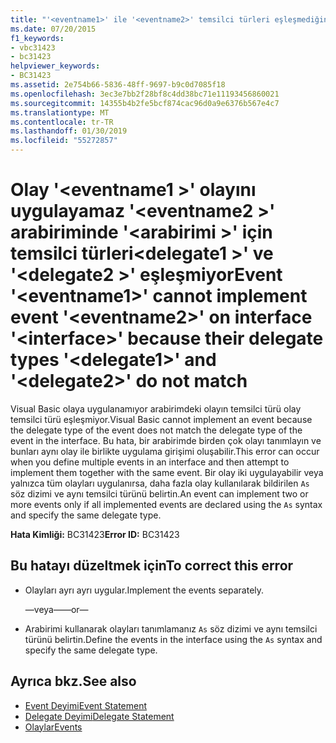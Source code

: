 ```yaml
---
title: "'<eventname1>' ile '<eventname2>' temsilci türleri eşleşmediğinden '<interface>' olayı '<delegate1>' arabiriminde '<delegate2>' olayını uygulayamaz."
ms.date: 07/20/2015
f1_keywords:
- vbc31423
- bc31423
helpviewer_keywords:
- BC31423
ms.assetid: 2e754b66-5836-48ff-9697-b9c0d7085f18
ms.openlocfilehash: 3ec3e7bb2f28bf8c4dd38bc71e11193456860021
ms.sourcegitcommit: 14355b4b2fe5bcf874cac96d0a9e6376b567e4c7
ms.translationtype: MT
ms.contentlocale: tr-TR
ms.lasthandoff: 01/30/2019
ms.locfileid: "55272857"
---
```

# <a name="event-eventname1-cannot-implement-event-eventname2-on-interface-interface-because-their-delegate-types-delegate1-and-delegate2-do-not-match"></a><span data-ttu-id="0cbe3-102">Olay '\<eventname1 >' olayını uygulayamaz '\<eventname2 >' arabiriminde '\<arabirimi >' için temsilci türleri\<delegate1 >' ve '\<delegate2 >' eşleşmiyor</span><span class="sxs-lookup"><span data-stu-id="0cbe3-102">Event '\<eventname1>' cannot implement event '\<eventname2>' on interface '\<interface>' because their delegate types '\<delegate1>' and '\<delegate2>' do not match</span></span>
<span data-ttu-id="0cbe3-103">Visual Basic olaya uygulanamıyor arabirimdeki olayın temsilci türü olay temsilci türü eşleşmiyor.</span><span class="sxs-lookup"><span data-stu-id="0cbe3-103">Visual Basic cannot implement an event because the delegate type of the event does not match the delegate type of the event in the interface.</span></span> <span data-ttu-id="0cbe3-104">Bu hata, bir arabirimde birden çok olayı tanımlayın ve bunları aynı olay ile birlikte uygulama girişimi oluşabilir.</span><span class="sxs-lookup"><span data-stu-id="0cbe3-104">This error can occur when you define multiple events in an interface and then attempt to implement them together with the same event.</span></span> <span data-ttu-id="0cbe3-105">Bir olay iki uygulayabilir veya yalnızca tüm olayları uygulanırsa, daha fazla olay kullanılarak bildirilen `As` söz dizimi ve aynı temsilci türünü belirtin.</span><span class="sxs-lookup"><span data-stu-id="0cbe3-105">An event can implement two or more events only if all implemented events are declared using the `As` syntax and specify the same delegate type.</span></span>  
  
 <span data-ttu-id="0cbe3-106">**Hata Kimliği:** BC31423</span><span class="sxs-lookup"><span data-stu-id="0cbe3-106">**Error ID:** BC31423</span></span>  
  
## <a name="to-correct-this-error"></a><span data-ttu-id="0cbe3-107">Bu hatayı düzeltmek için</span><span class="sxs-lookup"><span data-stu-id="0cbe3-107">To correct this error</span></span>  
  
-   <span data-ttu-id="0cbe3-108">Olayları ayrı ayrı uygular.</span><span class="sxs-lookup"><span data-stu-id="0cbe3-108">Implement the events separately.</span></span>  
  
     <span data-ttu-id="0cbe3-109">—veya—</span><span class="sxs-lookup"><span data-stu-id="0cbe3-109">—or—</span></span>  
  
-   <span data-ttu-id="0cbe3-110">Arabirimi kullanarak olayları tanımlamanız `As` söz dizimi ve aynı temsilci türünü belirtin.</span><span class="sxs-lookup"><span data-stu-id="0cbe3-110">Define the events in the interface using the `As` syntax and specify the same delegate type.</span></span>  
  
## <a name="see-also"></a><span data-ttu-id="0cbe3-111">Ayrıca bkz.</span><span class="sxs-lookup"><span data-stu-id="0cbe3-111">See also</span></span>
- [<span data-ttu-id="0cbe3-112">Event Deyimi</span><span class="sxs-lookup"><span data-stu-id="0cbe3-112">Event Statement</span></span>](../../../visual-basic/language-reference/statements/event-statement.md)
- [<span data-ttu-id="0cbe3-113">Delegate Deyimi</span><span class="sxs-lookup"><span data-stu-id="0cbe3-113">Delegate Statement</span></span>](../../../visual-basic/language-reference/statements/delegate-statement.md)
- [<span data-ttu-id="0cbe3-114">Olaylar</span><span class="sxs-lookup"><span data-stu-id="0cbe3-114">Events</span></span>](../../../visual-basic/programming-guide/language-features/events/index.md)
